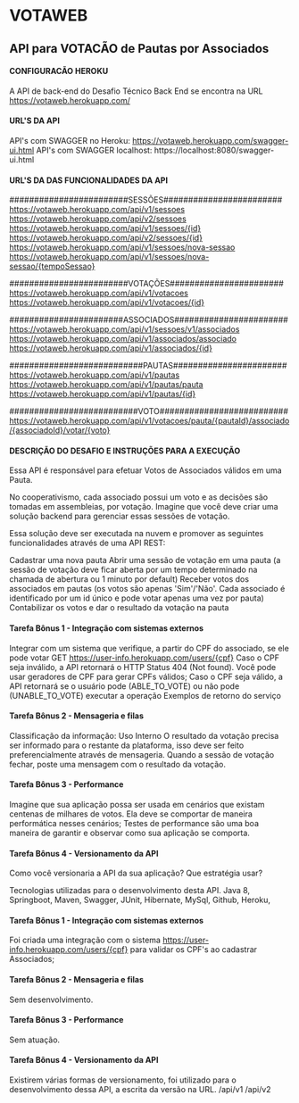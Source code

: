 # VOTAWEB

## API para VOTACÃO de Pautas por Associados

#### CONFIGURACÃO HEROKU
A API de back-end do Desafio Técnico Back End
se encontra na URL https://votaweb.herokuapp.com/

#### URL'S DA API
API's com SWAGGER no Heroku: https://votaweb.herokuapp.com/swagger-ui.html
API's com SWAGGER localhost: https://localhost:8080/swagger-ui.html

#### URL'S DA DAS FUNCIONALIDADES DA API
########################SESSÕES########################
https://votaweb.herokuapp.com/api/v1/sessoes
https://votaweb.herokuapp.com/api/v2/sessoes
https://votaweb.herokuapp.com/api/v1/sessoes/{id}
https://votaweb.herokuapp.com/api/v2/sessoes/{id}
https://votaweb.herokuapp.com/api/v1/sessoes/nova-sessao
https://votaweb.herokuapp.com/api/v1/sessoes/nova-sessao/{tempoSessao}

########################VOTAÇÕES#######################
https://votaweb.herokuapp.com/api/v1/votacoes
https://votaweb.herokuapp.com/api/v1/votacoes/{id}

#######################ASSOCIADOS#######################
https://votaweb.herokuapp.com/api/v1/sessoes/v1/associados
https://votaweb.herokuapp.com/api/v1/associados/associado
https://votaweb.herokuapp.com/api/v1/associados/{id}

###########################PAUTAS#######################
https://votaweb.herokuapp.com/api/v1/pautas
https://votaweb.herokuapp.com/api/v1/pautas/pauta
https://votaweb.herokuapp.com/api/v1/pautas/{id}

##########################VOTO##########################
https://votaweb.herokuapp.com/api/v1/votacoes/pauta/{pautaId}/associado/{associadoId}/votar/{voto}


#### DESCRIÇÃO DO DESAFIO E INSTRUÇÕES PARA A EXECUÇÃO 
Essa API é responsável para efetuar Votos de Associados válidos em uma Pauta.


No cooperativismo, cada associado possui um voto e as decisões são tomadas em assembleias, por votação. Imagine que você deve criar uma solução backend para gerenciar essas sessões de votação.

Essa solução deve ser executada na nuvem e promover as seguintes funcionalidades através de uma API REST:

Cadastrar uma nova pauta
Abrir uma sessão de votação em uma pauta (a sessão de votação deve ficar aberta por um tempo determinado na chamada de abertura ou 1 minuto por default)
Receber votos dos associados em pautas (os votos são apenas 'Sim'/'Não'. Cada associado é identificado por um id único e pode votar apenas uma vez por pauta)
Contabilizar os votos e dar o resultado da votação na pauta


#### Tarefa Bônus 1 - Integração com sistemas externos
Integrar com um sistema que verifique, a partir do CPF do associado, se ele pode votar
GET https://user-info.herokuapp.com/users/{cpf}
Caso o CPF seja inválido, a API retornará o HTTP Status 404 (Not found). Você pode usar geradores de CPF para gerar CPFs válidos;
Caso o CPF seja válido, a API retornará se o usuário pode (ABLE_TO_VOTE) ou não pode (UNABLE_TO_VOTE) executar a operação Exemplos de retorno do serviço


#### Tarefa Bônus 2 - Mensageria e filas

Classificação da informação: Uso Interno O resultado da votação precisa ser informado para o restante da plataforma, isso deve ser feito preferencialmente através de mensageria. Quando a sessão de votação fechar, poste uma mensagem com o resultado da votação.


#### Tarefa Bônus 3 - Performance

Imagine que sua aplicação possa ser usada em cenários que existam centenas de milhares de votos. Ela deve se comportar de maneira performática nesses cenários;
Testes de performance são uma boa maneira de garantir e observar como sua aplicação se comporta.


#### Tarefa Bônus 4 - Versionamento da API

Como você versionaria a API da sua aplicação? Que estratégia usar?


Tecnologias utilizadas para o desenvolvimento desta API.
Java 8, Springboot, Maven, Swagger, JUnit, Hibernate, MySql, Github, Heroku,


#### Tarefa Bônus 1 - Integração com sistemas externos
Foi criada uma integração com o sistema https://user-info.herokuapp.com/users/{cpf} para validar os CPF's ao cadastrar Associados;

#### Tarefa Bônus 2 - Mensageria e filas
Sem desenvolvimento.

#### Tarefa Bônus 3 - Performance
Sem atuação.

#### Tarefa Bônus 4 - Versionamento da API
Existirem várias formas de versionamento, foi utilizado para o desenvolvimento dessa API,
a escrita da versão na URL.
/api/v1
/api/v2
